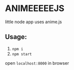 # ANIMEEEEEJS

little node app
uses anime.js

## Usage:
1. `npm i `
2. `npm start `

open `localhost:8000` in browser
